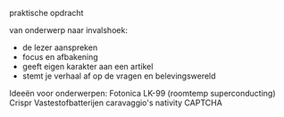 praktische opdracht

van onderwerp naar invalshoek:
- de lezer aanspreken
- focus en afbakening
- geeft eigen karakter aan een artikel
- stemt je verhaal af op de vragen en belevingswereld 


Ideeën voor onderwerpen:
Fotonica
LK-99 (roomtemp superconducting)
Crispr
Vastestofbatterijen
caravaggio's nativity
CAPTCHA

